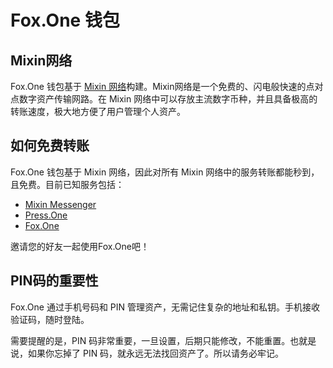 # Fox.One 钱包

## Mixin网络

Fox.One 钱包基于 [Mixin 网络](https://mixin.one)构建。Mixin网络是一个免费的、闪电般快速的点对点数字资产传输网路。在 Mixin 网络中可以存放主流数字币种，并且具备极高的转账速度，极大地方便了用户管理个人资产。


## 如何免费转账

Fox.One 钱包基于 Mixin 网络，因此对所有 Mixin 网络中的服务转账都能秒到，且免费。目前已知服务包括：

- [Mixin Messenger](https://mixin.one)
- [Press.One](https://press.one)
- [Fox.One](https://www.fox.one)

邀请您的好友一起使用Fox.One吧！

## PIN码的重要性

Fox.One 通过手机号码和 PIN 管理资产，无需记住复杂的地址和私钥。手机接收验证码，随时登陆。

需要提醒的是，PIN 码非常重要，一旦设置，后期只能修改，不能重置。也就是说，如果你忘掉了 PIN 码，就永远无法找回资产了。所以请务必牢记。

